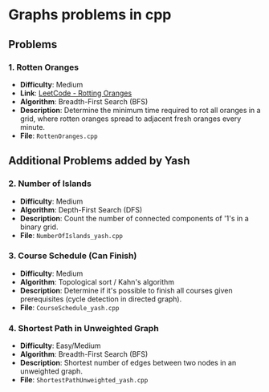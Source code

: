 # Graphs problems in cpp

## Problems

### 1. Rotten Oranges

- **Difficulty**: Medium
- **Link**: [LeetCode - Rotting Oranges](https://leetcode.com/problems/rotting-oranges/)
- **Algorithm**: Breadth-First Search (BFS)
- **Description**: Determine the minimum time required to rot all oranges in a grid, where rotten oranges spread to adjacent fresh oranges every minute.
- **File**: `RottenOranges.cpp`

## Additional Problems added by Yash

### 2. Number of Islands

- **Difficulty**: Medium
- **Algorithm**: Depth-First Search (DFS)
- **Description**: Count the number of connected components of '1's in a binary grid.
- **File**: `NumberOfIslands_yash.cpp`

### 3. Course Schedule (Can Finish)

- **Difficulty**: Medium
- **Algorithm**: Topological sort / Kahn's algorithm
- **Description**: Determine if it's possible to finish all courses given prerequisites (cycle detection in directed graph).
- **File**: `CourseSchedule_yash.cpp`

### 4. Shortest Path in Unweighted Graph

- **Difficulty**: Easy/Medium
- **Algorithm**: Breadth-First Search (BFS)
- **Description**: Shortest number of edges between two nodes in an unweighted graph.
- **File**: `ShortestPathUnweighted_yash.cpp`
